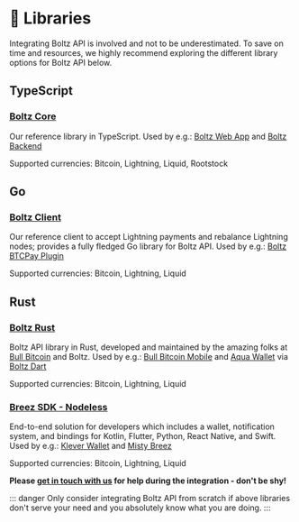 # 📙 Libraries

Integrating Boltz API is involved and not to be underestimated. To save on time
and resources, we highly recommend exploring the different library options for
Boltz API below.

## TypeScript

### [Boltz Core](https://github.com/BoltzExchange/boltz-core)

Our reference library in TypeScript. Used by e.g.:
[Boltz Web App](https://github.com/BoltzExchange/boltz-web-app) and
[Boltz Backend](https://github.com/BoltzExchange/boltz-backend)

Supported currencies: Bitcoin, Lightning, Liquid, Rootstock

## Go

### [Boltz Client](https://github.com/BoltzExchange/boltz-client)

Our reference client to accept Lightning payments and rebalance Lightning nodes;
provides a fully fledged Go library for Boltz API. Used by e.g.:
[Boltz BTCPay Plugin](https://github.com/BoltzExchange/boltz-btcpay-plugin/)

Supported currencies: Bitcoin, Lightning, Liquid

## Rust

### [Boltz Rust](https://github.com/SatoshiPortal/boltz-rust)

Boltz API library in Rust, developed and maintained by the amazing folks at
[Bull Bitcoin](https://www.bullbitcoin.com/) and Boltz. Used by e.g.:
[Bull Bitcoin Mobile](https://github.com/SatoshiPortal/bullbitcoin-mobile) and
[Aqua Wallet](https://github.com/AquaWallet/aqua-wallet) via
[Boltz Dart](https://github.com/SatoshiPortal/boltz-dart)

Supported currencies: Bitcoin, Lightning, Liquid

### [Breez SDK - Nodeless](https://github.com/breez/breez-sdk-liquid)

End-to-end solution for developers which includes a wallet, notification system,
and bindings for Kotlin, Flutter, Python, React Native, and Swift. Used by e.g.:
[Klever Wallet](https://klever.io/) and
[Misty Breez](https://breez.technology/misty/)

Supported currencies: Bitcoin, Lightning, Liquid

**Please [get in touch with us](https://docs.boltz.exchange/#resources) for help
during the integration - don't be shy!**

::: danger Only consider integrating Boltz API from scratch if above libraries
don't serve your need and you absolutely know what you are doing. :::
